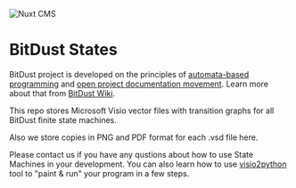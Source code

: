![Nuxt CMS](https://github.com/bitdust-io/states/blob/master/storage/backup.png)

# BitDust States

BitDust project is developed on the principles of [automata-based programming](https://en.wikipedia.org/wiki/automata-based_programming) and [open project documentation movement](http://is.ifmo.ru/english/).
Learn more about that from [BitDust Wiki](https://bitdust.io/wiki/automats.html).

This repo stores Microsoft Visio vector files with transition graphs for all BitDust finite state machines.

Also we store copies in PNG and PDF format for each .vsd file here.

Please contact us if you have any qustions about how to use State Machines in your development. You can also learn how to use [visio2python](https://github.com/vesellov/visio2python) tool to "paint & run" your program in a few steps.
